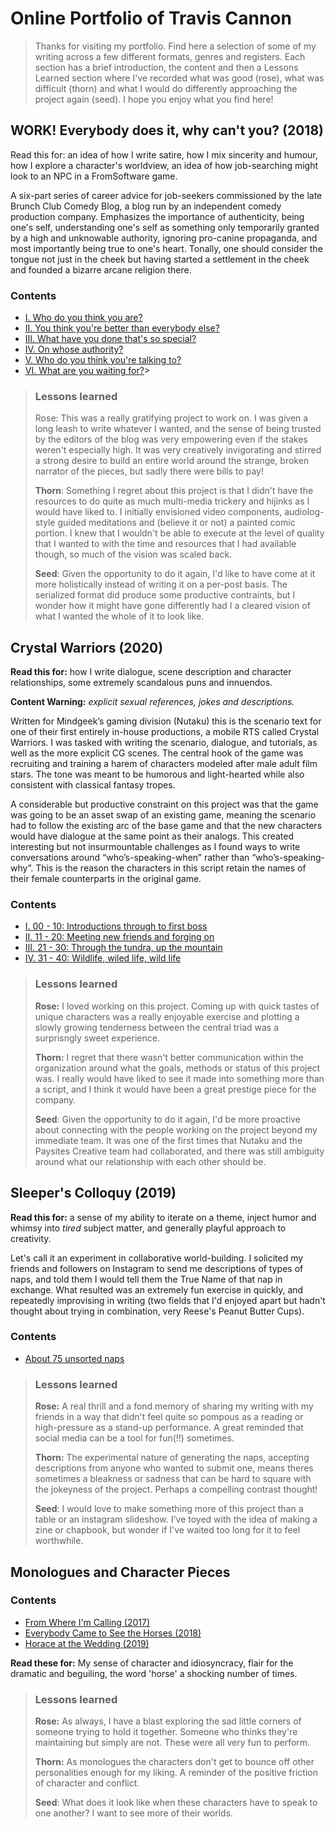 # Online Portfolio of Travis Cannon

>Thanks for visiting my portfolio. Find here a selection of some of my writing across a few different formats, genres and registers. Each section has a brief introduction, the content and then a Lessons Learned section where I've recorded what was good (rose), what was difficult (thorn) and what I would do differently approaching the project again (seed). I hope you enjoy what you find here!

## WORK! Everybody does it, why can't you? (2018)
Read this for: an idea of how I write satire, how I mix sincerity and humour, how I explore a character's worldview, an idea of how job-searching might look to an NPC in a FromSoftware game.

A six-part series of career advice for job-seekers commissioned by the late Brunch Club Comedy Blog, a blog run by an independent comedy production company. Emphasizes the importance of authenticity, being one's self, understanding one's self as something only temporarily granted by a high and unknowable authority, ignoring pro-canine propaganda, and most importantly being true to one's heart. Tonally, one should consider the tongue not just in the cheek but having started a settlement in the cheek and founded a bizarre arcane religion there.

### Contents
- [I. Who do you think you are?](/WEDIWCY/I.md)
- [II. You think you're better than everybody else?](</WEDIWCY/II.md>)
- [III. What have you done that's so special?](</WEDIWCY/III.md>)
- [IV. On whose authority?](</WEDIWCY/IV.md>)
- [V. Who do you think you're talking to?](</WEDIWCY/V.md>)
- [VI. What are you waiting for?](/WEDIWCY/VI.md)>

>### Lessons learned
>Rose: This was a really gratifying project to work on. I was given a long leash to write whatever I wanted, and the sense of being trusted by the editors of the blog was very empowering even if the stakes weren't especially high. It was very creatively invigorating and stirred a strong desire to build an entire world around the strange, broken narrator of the pieces, but sadly there were bills to pay!
>
>**Thorn**: Something I regret about this project is that I didn't have the resources to do quite as much multi-media trickery and hijinks as I would have liked to. I initially envisioned video components, audiolog-style guided meditations and (believe it or not) a painted comic portion. I knew that I wouldn't be able to execute at the level of quality that I wanted to with the time and resources that I had available though, so much of the vision was scaled back.
>
>**Seed**: Given the opportunity to do it again, I'd like to have come at it more holistically instead of writing it on a per-post basis. The serialized format did produce some productive contraints, but I wonder how it might have gone differently had I a cleared vision of what I wanted the whole of it to look like.
</details>

## Crystal Warriors (2020)
**Read this for:** how I write dialogue, scene description and character relationships, some extremely scandalous puns and innuendos.

**Content Warning:** *explicit sexual references, jokes and descriptions.*

Written for Mindgeek’s gaming division (Nutaku) this is the scenario text for one of their first entirely in-house productions, a mobile RTS called Crystal Warriors. I was tasked with writing the scenario, dialogue, and tutorials, as well as the more explicit CG scenes. The central hook of the game was recruiting and training a harem of characters modeled after male adult film stars. The tone was meant to be humorous and light-hearted while also consistent with classical fantasy tropes.

A considerable but productive constraint on this project was that the game was going to be an asset swap of an existing game, meaning the scenario had to follow the existing arc of the base game and that the new characters would have dialogue at the same point as their analogs. This created interesting but not insurmountable challenges as I found ways to write conversations around “who’s-speaking-when” rather than “who’s-speaking-why”.  This is the reason the characters in this script retain the names of their female counterparts in the original game.
### Contents
- [I. 00 - 10: Introductions through to first boss](/Crystal%20Warriors/00%20-%2010)
- [II. 11 - 20: Meeting new friends and forging on](/Crystal%20Warriors/11%20-%2020)
- [III. 21 - 30: Through the tundra, up the mountain](/Crystal%20Warriors/21%20-%2030)
- [IV. 31 - 40: Wildlife, wiled life, wild life](/Crystal%20Warriors/31%20-%2040)

>### Lessons learned
>**Rose:** I loved working on this project. Coming up with quick tastes of unique characters was a really enjoyable exercise and plotting a slowly growing tenderness between the central triad was a surprisngly sweet experience.
>
>**Thorn:** I regret that there wasn't better communication within the organization around what the goals, methods or status of this project was. I really would have liked to see it made into something more than a script, and I think it would have been a great prestige piece for the company.
>
>**Seed**: Given the opportunity to do it again, I'd be more proactive about connecting with the people working on the project beyond my immediate team. It was one of the first times that Nutaku and the Paysites Creative team had collaborated, and there was still ambiguity around what our relationship with each other should be.

## Sleeper's Colloquy (2019)
**Read this for:** a sense of my ability to iterate on a theme, inject humor and whimsy into *tired* subject matter, and generally playful approach to creativity.

Let's call it an experiment in collaborative world-building. I solicited my friends and followers on Instagram to send me descriptions of types of naps, and told them I would tell them the True Name of that nap in exchange. What resulted was an extremely fun exercise in quickly, and repeatedly improvising in writing (two fields that I'd enjoyed apart but hadn't thought about trying in combination, very Reese's Peanut Butter Cups).

### Contents
- [About 75 unsorted naps](/Naps/Nap%20list)

>### Lessons learned
>**Rose:** A real thrill and a fond memory of sharing my writing with my friends in a way that didn't feel quite so pompous as a reading or high-pressure as a stand-up performance. A great reminded that social media can be a tool for fun(!!) sometimes.
>
>**Thorn:** The experimental nature of generating the naps, accepting descriptions from anyone who wanted to submit one, means theres sometimes a bleakness or sadness that can be hard to square with the jokeyness of the project. Perhaps a compelling contrast thought! 
>
>**Seed**: I would love to make something more of this project than a table or an instagram slideshow. I've toyed with the idea of making a zine or chapbook, but wonder if I've waited too long for it to feel worthwhile.

## Monologues and Character Pieces

### Contents
- [From Where I'm Calling (2017)](/Prose/FromWhereI'mCalling)
- [Everybody Came to See the Horses (2018)](/Prose/Horses)
- [Horace at the Wedding (2019)](/Prose/Horace)

**Read these for:** My sense of character and idiosyncracy, flair for the dramatic and beguiling, the word 'horse' a shocking number of times.

>### Lessons learned
>**Rose:** As always, I have a blast exploring the sad little corners of someone trying to hold it together. Someone who thinks they're maintaining but simply are not. These were all very fun to perform.
>
>**Thorn:** As monologues the characters don't get to bounce off other personalities enough for my liking. A reminder of the positive friction of character and conflict.
>
>**Seed**: What does it look like when these characters have to speak to one another? I want to see more of their worlds.

